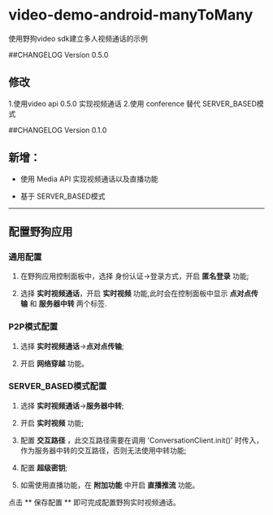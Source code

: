 # video-demo-android-manyToMany
使用野狗video sdk建立多人视频通话的示例

##CHANGELOG Version 0.5.0

## 修改
1.使用video api 0.5.0 实现视频通话
2.使用 conference 替代 SERVER_BASED模式

##CHANGELOG Version 0.1.0
## 新增：

* 使用 Media API 实现视频通话以及直播功能

* 基于 SERVER_BASED模式

------------------------------------

## 配置野狗应用

### 通用配置

1. 在野狗应用控制面板中，选择 身份认证->登录方式，开启 **匿名登录** 功能;

2. 选择 **实时视频通话**，开启 **实时视频** 功能,此时会在控制面板中显示 **点对点传输** 和 **服务器中转** 两个标签.

###  P2P模式配置

1. 选择 **实时视频通话**->**点对点传输**;

2. 开启 **网络穿越** 功能。

###  SERVER_BASED模式配置

1. 选择 **实时视频通话**->**服务器中转**;

2. 开启 **实时视频** 功能;

3. 配置 **交互路径** ，此交互路径需要在调用 'ConversationClient.init()' 时传入，作为服务器中转的交互路径，否则无法使用中转功能;

4. 配置 **超级密钥**;

5. 如需使用直播功能，在 **附加功能** 中开启 **直播推流** 功能。


点击 ** 保存配置 ** 即可完成配置野狗实时视频通话。



